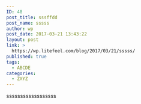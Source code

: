 ```yaml
---
ID: 48
post_title: sssffdd
post_name: sssss
author: wp
post_date: 2017-03-21 13:43:22
layout: post
link: >
  https://wp.litefeel.com/blog/2017/03/21/sssss/
published: true
tags:
  - ABCDE
categories:
  - ZXYZ
---
```

ssssssssssssssssss